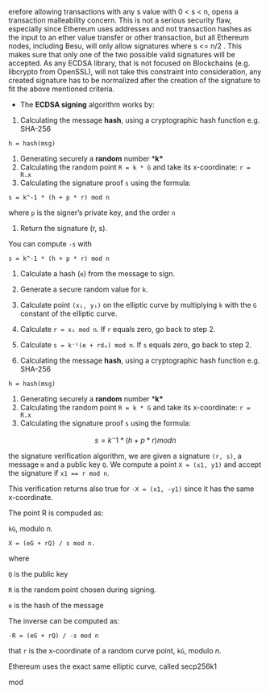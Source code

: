 erefore allowing transactions with any s value with 0 < s <  n, opens a transaction malleability concern. This is not a serious  security flaw, especially since Ethereum uses addresses and not  transaction hashes as the input to an ether value transfer or other  transaction, but all Ethereum nodes, including Besu, will only allow  signatures where s <= n/2 . This makes sure that only one of the two  possible valid signatures will be accepted. As any ECDSA library, that  is not focused on Blockchains (e.g. libcrypto from OpenSSL), will not  take this constraint into consideration, any created signature has to be normalized after the creation of the signature to fit the above  mentioned criteria.





- The **ECDSA signing** algorithm works by:

1. Calculating the message **hash**, using a cryptographic hash function e.g. SHA-256

```
h = hash(msg)
```

1. Generating securely a **random** number ***k\***
2. Calculating the random point `R = k * G` and take its x-coordinate: `r = R.x`
3. Calculating the signature proof `s` using the formula:

```
s = k^-1 * (h + p * r) mod n
```

where `p` is the signer’s private key, and the order `n`

1. Return the signature (r, s).



You can compute `-s` with

```
s = k^-1 * (h + p * r) mod n
```



1. Calculate a hash (`e`) from the message to sign.
2. Generate a secure random value for `k`.
3. Calculate point `(x₁, y₁)` on the elliptic curve by multiplying `k` with the `G` constant of the elliptic curve.
4. Calculate `r = x₁ mod n`. If `r` equals zero, go back to step 2.
5. Calculate `s = k⁻¹(e + rdₐ) mod n`. If `s` equals zero, go back to step 2.



 

1. Calculating the message **hash**, using a cryptographic hash function e.g. SHA-256

```
h = hash(msg)
```

1. Generating securely a **random** number ***k\***
2. Calculating the random point `R = k * G` and take its x-coordinate: `r = R.x`
3. Calculating the signature proof `s` using the formula:

$$
s = k^-1 * (h + p * r) mod n
$$



the signature verification algorithm, we are given a signature `(r, s)`, a message `m` and a public key `Q`. We compute a point `X = (x1, y1)` and accept the signature if `x1 == r mod n`.

This verification returns also true for `-X = (x1, -y1)` since it has the same x-coordinate.

The point R is compuded as:

`kG`, modulo *n.*



```
X = (eG + rQ) / s mod n. 
```

where

`Q` is the public key

`R` is the random point chosen during signing. 

`e` is the hash of the message

The inverse can be computed as:

```
-R = (eG + rQ) / -s mod n
```



that `r` is the x-coordinate of a random curve point, `kG`, modulo *n.*







Ethereum uses the exact same elliptic curve, called secp256k1

 mod 